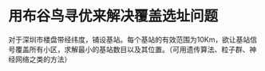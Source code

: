 # 用布谷鸟寻优来解决覆盖选址问题  

对于深圳市楼盘带经纬度，铺设基站。每个基站的有效范围为10Km，欲让基站信号覆盖所有小区，求解最小的基站数目以及其位置。（可用遗传算法、粒子群、神经网络之类的方法）